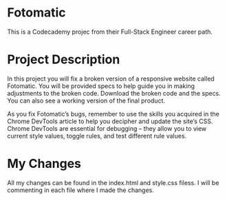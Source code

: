 # Fotomatic
This is a Codecademy projec from their Full-Stack Engineer career path.

# Project Description
In this project you will fix a broken version of a responsive website called Fotomatic. You will be provided specs to help guide you in making adjustments to the broken code. Download the broken code and the specs. You can also see a working version of the final product.

As you fix Fotomatic’s bugs, remember to use the skills you acquired in the Chrome DevTools article to help you decipher and update the site’s CSS. Chrome DevTools are essential for debugging – they allow you to view current style values, toggle rules, and test different rule values.

# My Changes

All my changes can be found in the index.html and style.css filess. I will be commenting in each file where I made the changes.
